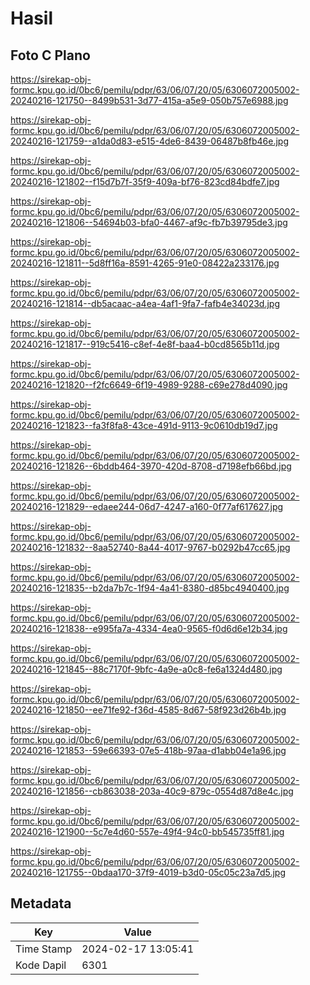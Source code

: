 # Hasil

## Foto C Plano

https://sirekap-obj-formc.kpu.go.id/0bc6/pemilu/pdpr/63/06/07/20/05/6306072005002-20240216-121750--8499b531-3d77-415a-a5e9-050b757e6988.jpg

https://sirekap-obj-formc.kpu.go.id/0bc6/pemilu/pdpr/63/06/07/20/05/6306072005002-20240216-121759--a1da0d83-e515-4de6-8439-06487b8fb46e.jpg

https://sirekap-obj-formc.kpu.go.id/0bc6/pemilu/pdpr/63/06/07/20/05/6306072005002-20240216-121802--f15d7b7f-35f9-409a-bf76-823cd84bdfe7.jpg

https://sirekap-obj-formc.kpu.go.id/0bc6/pemilu/pdpr/63/06/07/20/05/6306072005002-20240216-121806--54694b03-bfa0-4467-af9c-fb7b39795de3.jpg

https://sirekap-obj-formc.kpu.go.id/0bc6/pemilu/pdpr/63/06/07/20/05/6306072005002-20240216-121811--5d8ff16a-8591-4265-91e0-08422a233176.jpg

https://sirekap-obj-formc.kpu.go.id/0bc6/pemilu/pdpr/63/06/07/20/05/6306072005002-20240216-121814--db5acaac-a4ea-4af1-9fa7-fafb4e34023d.jpg

https://sirekap-obj-formc.kpu.go.id/0bc6/pemilu/pdpr/63/06/07/20/05/6306072005002-20240216-121817--919c5416-c8ef-4e8f-baa4-b0cd8565b11d.jpg

https://sirekap-obj-formc.kpu.go.id/0bc6/pemilu/pdpr/63/06/07/20/05/6306072005002-20240216-121820--f2fc6649-6f19-4989-9288-c69e278d4090.jpg

https://sirekap-obj-formc.kpu.go.id/0bc6/pemilu/pdpr/63/06/07/20/05/6306072005002-20240216-121823--fa3f8fa8-43ce-491d-9113-9c0610db19d7.jpg

https://sirekap-obj-formc.kpu.go.id/0bc6/pemilu/pdpr/63/06/07/20/05/6306072005002-20240216-121826--6bddb464-3970-420d-8708-d7198efb66bd.jpg

https://sirekap-obj-formc.kpu.go.id/0bc6/pemilu/pdpr/63/06/07/20/05/6306072005002-20240216-121829--edaee244-06d7-4247-a160-0f77af617627.jpg

https://sirekap-obj-formc.kpu.go.id/0bc6/pemilu/pdpr/63/06/07/20/05/6306072005002-20240216-121832--8aa52740-8a44-4017-9767-b0292b47cc65.jpg

https://sirekap-obj-formc.kpu.go.id/0bc6/pemilu/pdpr/63/06/07/20/05/6306072005002-20240216-121835--b2da7b7c-1f94-4a41-8380-d85bc4940400.jpg

https://sirekap-obj-formc.kpu.go.id/0bc6/pemilu/pdpr/63/06/07/20/05/6306072005002-20240216-121838--e995fa7a-4334-4ea0-9565-f0d6d6e12b34.jpg

https://sirekap-obj-formc.kpu.go.id/0bc6/pemilu/pdpr/63/06/07/20/05/6306072005002-20240216-121845--88c7170f-9bfc-4a9e-a0c8-fe6a1324d480.jpg

https://sirekap-obj-formc.kpu.go.id/0bc6/pemilu/pdpr/63/06/07/20/05/6306072005002-20240216-121850--ee71fe92-f36d-4585-8d67-58f923d26b4b.jpg

https://sirekap-obj-formc.kpu.go.id/0bc6/pemilu/pdpr/63/06/07/20/05/6306072005002-20240216-121853--59e66393-07e5-418b-97aa-d1abb04e1a96.jpg

https://sirekap-obj-formc.kpu.go.id/0bc6/pemilu/pdpr/63/06/07/20/05/6306072005002-20240216-121856--cb863038-203a-40c9-879c-0554d87d8e4c.jpg

https://sirekap-obj-formc.kpu.go.id/0bc6/pemilu/pdpr/63/06/07/20/05/6306072005002-20240216-121900--5c7e4d60-557e-49f4-94c0-bb545735ff81.jpg

https://sirekap-obj-formc.kpu.go.id/0bc6/pemilu/pdpr/63/06/07/20/05/6306072005002-20240216-121755--0bdaa170-37f9-4019-b3d0-05c05c23a7d5.jpg


## Metadata

| Key        | Value               |
| ---------- | ------------------- |
| Time Stamp | 2024-02-17 13:05:41 |
| Kode Dapil | 6301                |



